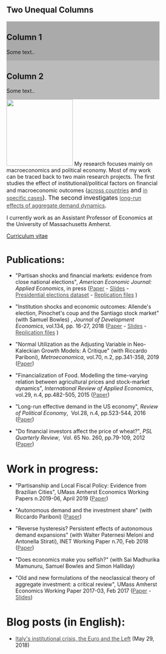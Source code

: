 <head>
<meta name="viewport" content="width=device-width, initial-scale=1">
<style>
* {
  box-sizing: border-box;
}

.column {
  float: left;
  padding: 10px;
  height: 300px; /* Should be removed. Only for demonstration */
}

.left {
  width: 25%;
}

.right {
  width: 75%;
}

.row:after {
  content: "";
  display: table;
  clear: both;
}
</style>
</head>
<body>

<h2>Two Unequal Columns</h2>

<div class="row">
  <div class="column left" style="background-color:#aaa;">
    <h2>Column 1</h2>
    <p>Some text..</p>
  </div>
  <div class="column right" style="background-color:#bbb;">
    <h2>Column 2</h2>
    <p>Some text..</p>
  </div>
</div>

</body>
</html>



<img class="wp-image-1072 alignleft" src="http://www.reconomics.it/wp-content/uploads/2018/10/foto_cv.png" alt="" width="175" />
My research focuses mainly on macroeconomics and political economy. Most of my work can be traced back to two main research projects. The first studies the effect of institutional/political factors on financial and macroeconomic outcomes (<a style="color: #454545;" href="https://www.umass.edu/economics/publications/2018-08.pdf" target="_blank" rel="noopener">across countries</a><span style="font-size: 1rem;"> and </span><a style="color: #454545;" href="https://doi.org/10.1016/j.jdeveco.2018.04.005" target="_blank" rel="noopener">in specific cases</a><span style="font-size: 1rem;">). The second investigates </span><a style="color: #454545;" href="https://www.ineteconomics.org/uploads/papers/WP_70-Stirati-Demand-Expansion.pdf" target="_blank" rel="noopener">long-run effects of aggregate demand dynamics</a><span style="font-size: 1rem;">.</span>

I currently work as an Assistant Professor of Economics at the University of Massachusetts Amherst.

<a href="http://www.reconomics.it/wp-content/uploads/2019/11/CV-Daniele-Girardi.pdf" target="_blank" rel="noopener">Curriculum vitae</a>
<h1><strong style="font-size: 1.5rem;">
Publications:</strong></h1>
<ul style="list-style-type: disc;">
 	<li>"Partisan shocks and financial markets: evidence from close national elections", <em>American Economic Journal: Applied Economics</em>, in press (<a style="color: #454545;" href="https://www.aeaweb.org/articles?id=10.1257/app.20190292&amp;&amp;from=f" target="_blank" rel="noopener">Paper</a> - <a style="color: #454545;" href="https://umass.box.com/v/slidespoliticalshocks" target="_blank" rel="noopener">Slides</a> - <a style="color: #454545;" href="https://doi.org/10.7910/DVN/FHCCWY" target="_blank" rel="noopener">Presidential elections dataset</a> - <a style="color: #454545;" href="https://www.openicpsr.org/openicpsr/workspace?goToPath=/openicpsr/115008&amp;goToLevel=project" target="_blank" rel="noopener">Replication files</a> )</li>
</ul>
<ul style="list-style-type: disc;">
 	<li>"Institution shocks and economic outcomes: Allende's election, Pinochet's coup and the Santiago stock market" (with Samuel Bowles) , <em>Journal of Development Economics</em>, vol.134, pp. 16-27, 2018 (<a style="color: #454545;" href="http://tuvalu.santafe.edu/~bowles/2018%20(JDE)%20Chile.pdf" target="_blank" rel="noopener">Paper</a> - <a style="color: #454545;" href="https://umass.box.com/v/chilepaperslides" target="_blank" rel="noopener">Slides</a> - <a style="color: #454545;" href="https://umass.box.com/v/institution-shocks-repl" target="_blank" rel="noopener">Replication files</a> )</li>
</ul>
<ul style="list-style-type: disc;">
 	<li>"Normal Utilization as the Adjusting Variable in Neo-Kaleckian Growth Models: A Critique" (with Riccardo Pariboni), <em>Metroeconomica</em>, vol.70, n.2, pp.341-358, 2019 (<a style="color: #454545;" href="https://umass.box.com/v/utilizationpaper" target="_blank" rel="noopener">Paper</a>)</li>
</ul>
<ul style="list-style-type: disc;">
 	<li>"Financialization of Food. Modelling the time-varying relation between agricultural prices and stock-market dynamics", <em>International Review of Applied Economics</em>,  vol.29, n.4, pp.482-505, 2015 (<a style="color: #454545;" href="https://umass.box.com/v/financialization-of-food" target="_blank" rel="noopener">Paper</a>)</li>
</ul>
<ul style="list-style-type: disc;">
 	<li>"Long-run effective demand in the US economy", <em>Review of Political Economy</em>,  Vol.28, n.4, pp.523-544, 2016 (<a style="color: #454545;" href="http://dx.doi.org/10.1080/09538259.2016.1209893" target="_blank" rel="noopener">Paper</a>)</li>
</ul>
<ul style="list-style-type: disc;">
 	<li>"Do financial investors affect the price of wheat?", <em>PSL Quarterly Review</em>,  Vol. 65 No. 260, pp.79-109, 2012 (<a style="color: #454545;" href="https://ojs.uniroma1.it/index.php/PSLQuarterlyReview/article/view/9936" target="_blank" rel="noopener">Paper</a>)</li>
</ul>
<h1><strong>Work in progress:</strong></h1>
<ul style="list-style-type: disc;">
 	<li>"Partisanship and Local Fiscal Policy: Evidence from Brazilian Cities", UMass Amherst Economics Working Papers n.2019-06, April 2019 (<a style="color: #454545;" href="https://www.umass.edu/economics/publications/2019-06.pdf" target="_blank" rel="noopener">Paper</a>)</li>
</ul>
<ul style="list-style-type: disc;">
 	<li>"Autonomous demand and the investment share" (with Riccardo Pariboni) (<a style="color: #454545;" href="https://umass.box.com/v/autonomousdemand" target="_blank" rel="noopener">Paper</a>)</li>
</ul>
<ul style="list-style-type: disc;">
 	<li>"Reverse hysteresis? Persistent effects of autonomous demand expansions" (with Walter Paternesi Meloni and Antonella Stirati), INET Working Paper n.70, Feb 2018 (<a style="color: #454545;" href="https://www.ineteconomics.org/uploads/papers/WP_70-Stirati-Demand-Expansion.pdf" target="_blank" rel="noopener">Paper</a>)</li>
</ul>
<ul style="list-style-type: disc;">
 	<li>"Does economics make you selfish?" (with Sai Madhurika Mamunuru, Samuel Bowles and Simon Halliday)</li>
</ul>
<ul style="list-style-type: disc;">
 	<li>"Old and new formulations of the neoclassical theory of aggregate investment: a critical review", UMass Amherst Economics Working Paper 2017-03, Feb 2017 (<a style="color: #454545;" href="https://scholarworks.umass.edu/cgi/viewcontent.cgi?article=1220&amp;context=econ_workingpaper" target="_blank" rel="noopener">Paper</a> - <a style="color: #454545;" href="https://umass.box.com/v/storep2017slides" target="_blank" rel="noopener">Slides</a>)</li>
</ul>
<h1>Blog posts (in English):</h1>
<ul style="list-style-type: disc;">
 	<li><a style="color: #454545;" href="http://www.reconomics.it/italys-institutional-crisis-the-euro-and-the-left/" target="_blank" rel="noopener">Italy's institutional crisis, the Euro and the Left</a> (May 29, 2018)</li>
</ul>
